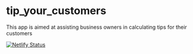 # tip_your_customers
This app is aimed at assisting business owners in calculating tips for their customers

[![Netlify Status](https://api.netlify.com/api/v1/badges/f096caf9-654c-479d-85d2-1adb665ab66c/deploy-status)](https://app.netlify.com/sites/happycustomers/deploys)